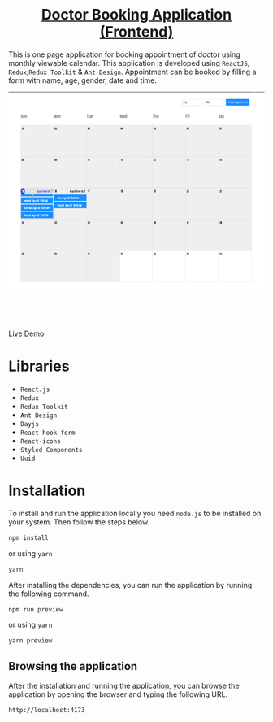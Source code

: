 <br />
<p align="center">
  <h1 align="center"><a href="https://doctor-booking-app.netlify.app">Doctor Booking Application (Frontend)</a></h1>
</p>

This is one page application for booking appointment of doctor using monthly viewable calendar. This application is developed using `ReactJS`, `Redux`,`Redux Toolkit` & `Ant Design`. Appointment can be booked by filling a form with name, age, gender, date and time.

<img src="./index.png" style="margin-bottom:50px" height="400" />

[Live Demo](https://doctor-booking-app.netlify.app/year/2022/month/5)

# Libraries

-   `React.js`
-   `Redux`
-   `Redux Toolkit`
-   `Ant Design`
-   `Dayjs`
-   `React-hook-form`
-   `React-icons`
-   `Styled Components`
-   `Uuid`

# Installation

To install and run the application locally you need `node.js` to be installed on your system. Then follow the steps below.

```bash
npm install
```

or using `yarn`

```bash
yarn
```

After installing the dependencies, you can run the application by running the following command.

```bash
npm run preview
```

or using `yarn`

```bash
yarn preview
```

## Browsing the application

After the installation and running the application, you can browse the application by opening the browser and typing the following URL.

```bash
http://localhost:4173
```
